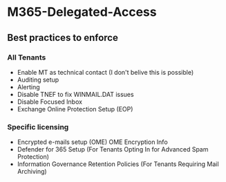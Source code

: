 # M365-Delegated-Access
## Best practices to enforce
### All Tenants
- Enable MT as technical contact (I don't belive this is possible)
- Auditing setup
- Alerting
- Disable TNEF to fix WINMAIL.DAT issues
- Disable Focused Inbox
- Exchange Online Protection Setup (EOP)
### Specific licensing
- Encrypted e-mails setup (OME) OME Encryption Info
- Defender for 365 Setup (For Tenants Opting In for Advanced Spam Protection)
- Information Governance Retention Policies  (For Tenants Requiring Mail Archiving)
